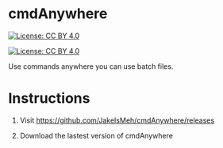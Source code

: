 # cmdAnywhere

[![License: CC BY 4.0](https://img.shields.io/badge/License-CC%20BY%204.0-lightgrey.svg)](https://creativecommons.org/licenses/by/4.0/)

[![License: CC BY 4.0](https://licensebuttons.net/l/by/4.0/80x15.png)](https://creativecommons.org/licenses/by/4.0/)

Use commands anywhere you can use batch files.

# Instructions

1. Visit https://github.com/JakeIsMeh/cmdAnywhere/releases

2. Download the lastest version of cmdAnywhere
